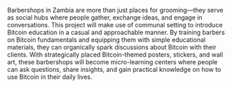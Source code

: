 Barbershops in Zambia are more than just places for grooming—they serve as social hubs where people gather, exchange ideas, and engage in conversations. This project will make use of communal setting to introduce Bitcoin education in a casual and approachable manner. By training barbers on Bitcoin fundamentals and equipping them with simple educational materials, they can organically spark discussions about Bitcoin with their clients. 
With strategically placed Bitcoin-themed posters, stickers, and wall art, these barbershops will become micro-learning centers where people can ask questions, share insights, and gain practical knowledge on how to use Bitcoin in their daily lives.
